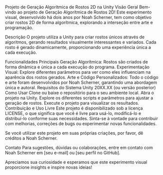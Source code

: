 Projeto de Geração Algorítmica de Rostos 2D na Unity
Visão Geral
Bem-vindo ao projeto de Geração Algorítmica de Rostos 2D! Este experimento visual, desenvolvido há dois anos por Noah Scherner, tem como objetivo criar rostos 2D de forma algorítmica, explorando a interseção entre arte e programação.

Descrição
O projeto utiliza a Unity para criar rostos únicos através de algoritmos, gerando resultados visualmente interessantes e variados. Cada rosto é gerado dinamicamente, proporcionando uma experiência única a cada execução.

Funcionalidades Principais
Geração Algorítmica: Rostos são criados de forma dinâmica e única a cada execução do programa.
Experimentação Visual: Explore diferentes parâmetros para ver como eles influenciam na aparência dos rostos gerados.
Arte e Código Personalizados: Todo o código e arte foram desenvolvidos por Noah Scherner, garantindo uma abordagem única e autoral.
Requisitos do Sistema
Unity 20XX.XX (ou versão posterior)
Como Usar
Clone ou baixe o repositório para o seu ambiente local.
Abra o projeto na Unity.
Explore os diferentes scripts e parâmetros para ajustar a geração de rostos.
Execute o projeto para visualizar os resultados.
Contribuição e Uso Livre
Este projeto é disponibilizado sob a licença LICENSE, o que significa que você é livre para usá-lo, modificá-lo e distribuí-lo conforme suas necessidades. Sinta-se à vontade para contribuir com melhorias, correções de bugs ou experimentar novas funcionalidades.

Se você utilizar este projeto em suas próprias criações, por favor, dê créditos a Noah Scherner.

Contato
Para sugestões, dúvidas ou colaborações, entre em contato com Noah Scherner em [seu e-mail] ou [seu perfil no GitHub].

Apreciamos sua curiosidade e esperamos que este experimento visual proporcione insights e inspire novas ideias!

